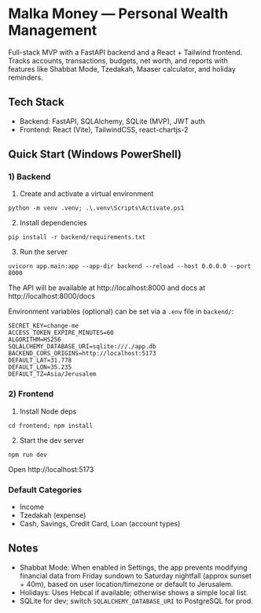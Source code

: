 # Malka Money — Personal Wealth Management

Full-stack MVP with a FastAPI backend and a React + Tailwind frontend. Tracks accounts, transactions, budgets, net worth, and reports with features like Shabbat Mode, Tzedakah, Maaser calculator, and holiday reminders.

## Tech Stack
- Backend: FastAPI, SQLAlchemy, SQLite (MVP), JWT auth
- Frontend: React (Vite), TailwindCSS, react-chartjs-2

## Quick Start (Windows PowerShell)

### 1) Backend
1. Create and activate a virtual environment
```
python -m venv .venv; .\.venv\Scripts\Activate.ps1
```
2. Install dependencies
```
pip install -r backend/requirements.txt
```
3. Run the server
```
uvicorn app.main:app --app-dir backend --reload --host 0.0.0.0 --port 8000
```
The API will be available at http://localhost:8000 and docs at http://localhost:8000/docs

Environment variables (optional) can be set via a `.env` file in `backend/`:
```
SECRET_KEY=change-me
ACCESS_TOKEN_EXPIRE_MINUTES=60
ALGORITHM=HS256
SQLALCHEMY_DATABASE_URI=sqlite:///./app.db
BACKEND_CORS_ORIGINS=http://localhost:5173
DEFAULT_LAT=31.778
DEFAULT_LON=35.235
DEFAULT_TZ=Asia/Jerusalem
```

### 2) Frontend
1. Install Node deps
```
cd frontend; npm install
```
2. Start the dev server
```
npm run dev
```
Open http://localhost:5173

### Default Categories
- Income
- Tzedakah (expense)
- Cash, Savings, Credit Card, Loan (account types)

## Notes
- Shabbat Mode: When enabled in Settings, the app prevents modifying financial data from Friday sundown to Saturday nightfall (approx sunset + 40m), based on user location/timezone or default to Jerusalem.
- Holidays: Uses Hebcal if available; otherwise shows a simple local list.
- SQLite for dev; switch `SQLALCHEMY_DATABASE_URI` to PostgreSQL for prod.
